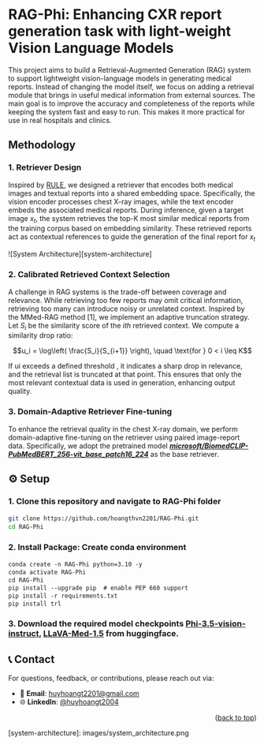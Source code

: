 # RAG-Phi: Enhancing CXR report generation task with light-weight Vision Language Models
This project aims to build a Retrieval-Augmented Generation (RAG) system to support lightweight vision-language models in generating medical reports. Instead of changing the model itself, we focus on adding a retrieval module that brings in useful medical information from external sources. The main goal is to improve the accuracy and completeness of the reports while keeping the system fast and easy to run. This makes it more practical for use in real hospitals and clinics.

## Methodology 
### 1. Retriever Design
Inspired by [RULE](https://arxiv.org/abs/2407.05131), we designed a retriever that encodes both medical images and textual reports into a shared embedding space. Specifically, the vision encoder processes chest X-ray images, while the text encoder embeds the associated medical reports. During inference, given a target image $x_t$​, the system retrieves the top-K most similar medical reports from the training corpus based on embedding similarity. These retrieved reports act as contextual references to guide the generation of the final report for $x_t$

![System Architecture][system-architecture]
### 2. Calibrated Retrieved Context Selection
A challenge in RAG systems is the trade-off between coverage and relevance. While retrieving too few reports may omit critical information, retrieving too many can introduce noisy or unrelated context. Inspired by the MMed-RAG method [1], we implement an adaptive truncation strategy. Let $S_i$ be the similarity score of the $ith$ retrieved context. We compute a similarity drop ratio:
```math
u_i = \log\left( \frac{S_i}{S_{i+1}} \right), \quad \text{for } 0 < i \leq K
```

If ui ​exceeds a defined threshold , it indicates a sharp drop in relevance, and the retrieval list is truncated at that point. This ensures that only the most relevant contextual data is used in generation, enhancing output quality.

### 3. Domain-Adaptive Retriever Fine-tuning
To enhance the retrieval quality in the chest X-ray domain, we perform domain-adaptive fine-tuning on the retriever using paired image-report data. Specifically, we adopt the pretrained model ***[microsoft/BiomedCLIP-PubMedBERT_256-vit_base_patch16_224](https://huggingface.co/microsoft/BiomedCLIP-PubMedBERT_256-vit_base_patch16_224)*** as the base retriever.

## ⚙️ Setup
### 1. Clone this repository and navigate to RAG-Phi folder
```bash
git clone https://github.com/hoangthvn2201/RAG-Phi.git
cd RAG-Phi
```

### 2. Install Package: Create conda environment

```Shell
conda create -n RAG-Phi python=3.10 -y
conda activate RAG-Phi
cd RAG-Phi
pip install --upgrade pip  # enable PEP 660 support
pip install -r requirements.txt
pip install trl
```

### 3. Download the required model checkpoints [Phi-3.5-vision-instruct](https://huggingface.co/microsoft/Phi-3.5-vision-instruct), [LLaVA-Med-1.5](https://huggingface.co/microsoft/llava-med-v1.5-mistral-7b) from huggingface.

## 📞 Contact

For questions, feedback, or contributions, please reach out via:

- 📧 **Email**: [huyhoangt2201@gmail.com](mailto:huyhoangt2201@gmail.com)  
- 🌐 **LinkedIn**: [@huyhoangt2004](https://www.linkedin.com/in/huyhoangt2004/) 
<p align="right">(<a href="#readme-top">back to top</a>)</p>
[system-architecture]: images/system_architecture.png
